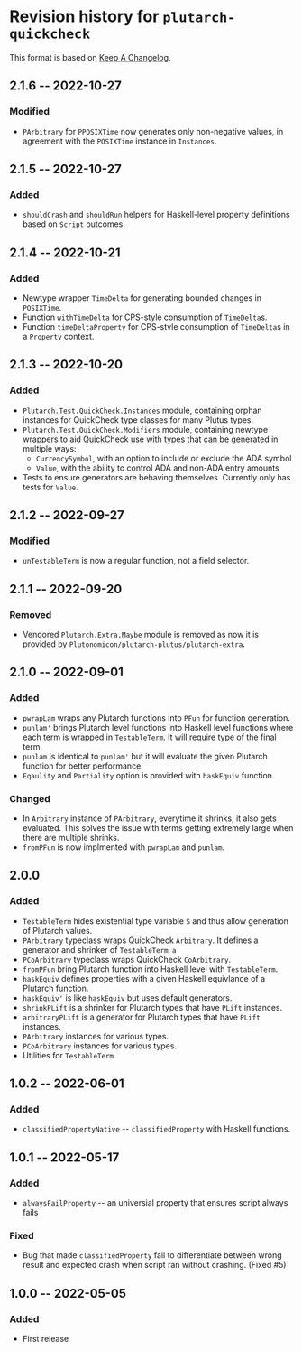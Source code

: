# Revision history for `plutarch-quickcheck`

This format is based on [Keep A Changelog](https://keepachangelog.com/en/1.0.0).

## 2.1.6 -- 2022-10-27

### Modified

* `PArbitrary` for `PPOSIXTime` now generates only non-negative values, in
  agreement with the `POSIXTime` instance in `Instances`.

## 2.1.5 -- 2022-10-27

### Added

* `shouldCrash` and `shouldRun` helpers for Haskell-level property definitions
  based on `Script` outcomes.

## 2.1.4 -- 2022-10-21

### Added

* Newtype wrapper `TimeDelta` for generating bounded changes in `POSIXTime`.
* Function `withTimeDelta` for CPS-style consumption of `TimeDelta`s.
* Function `timeDeltaProperty` for CPS-style consumption of `TimeDelta`s in a
  `Property` context.

## 2.1.3 -- 2022-10-20

### Added

* `Plutarch.Test.QuickCheck.Instances` module, containing orphan instances for
  QuickCheck type classes for many Plutus types.
* `Plutarch.Test.QuickCheck.Modifiers` module, containing newtype wrappers to
  aid QuickCheck use with types that can be generated in multiple ways:
  * `CurrencySymbol`, with an option to include or exclude the ADA symbol
  * `Value`, with the ability to control ADA and non-ADA entry amounts
* Tests to ensure generators are behaving themselves. Currently only has tests
  for `Value`.

## 2.1.2 -- 2022-09-27

### Modified

* `unTestableTerm` is now a regular function, not a field selector.

## 2.1.1 -- 2022-09-20

### Removed

* Vendored `Plutarch.Extra.Maybe` module is removed as now it is provided by
  `Plutonomicon/plutarch-plutus/plutarch-extra`.

## 2.1.0 -- 2022-09-01

### Added

* `pwrapLam` wraps any Plutarch functions into `PFun` for function generation.
* `punlam'` brings Plutarch level functions into Haskell level functions where
  each term is wrapped in `TestableTerm`. It will require type of the final term.
* `punlam` is identical to `punlam'` but it will evaluate the given Plutarch function
  for better performance.
* `Eqaulity` and `Partiality` option is provided with `haskEquiv` function.

### Changed

* In `Arbitrary` instance of `PArbitrary`, everytime it shrinks, it also gets evaluated.
  This solves the issue with terms getting extremely large when there are multiple shrinks.
* `fromPFun` is now implmented with `pwrapLam` and `punlam`.

## 2.0.0

### Added

* `TestableTerm` hides existential type variable `S` and thus allow generation of
  Plutarch values.
* `PArbitrary` typeclass wraps QuickCheck `Arbitrary`. It defines a generator and shrinker
  of `TestableTerm a`
* `PCoArbitrary` typeclass wraps QuickCheck `CoArbitrary`.
* `fromPFun` bring Plutarch function into Haskell level with `TestableTerm`.
* `haskEquiv` defines properties with a given Haskell equivlance of a Plutarch function.
* `haskEquiv'` is like `haskEquiv` but uses default generators.
* `shrinkPLift` is a shrinker for Plutarch types that have `PLift` instances.
* `arbitraryPLift` is a generator for Plutarch types that have `PLift` instances.
* `PArbitrary` instances for various types.
* `PCoArbitrary` instances for various types.
* Utilities for `TestableTerm`.

## 1.0.2 -- 2022-06-01

### Added

* `classifiedPropertyNative` -- `classifiedProperty` with Haskell functions.

## 1.0.1 -- 2022-05-17

### Added

* `alwaysFailProperty` -- an universial property that ensures script always fails

### Fixed

* Bug that made `classifiedProperty` fail to differentiate between
  wrong result and expected crash when script ran without
  crashing. (Fixed #5)

## 1.0.0 -- 2022-05-05

### Added

* First release
